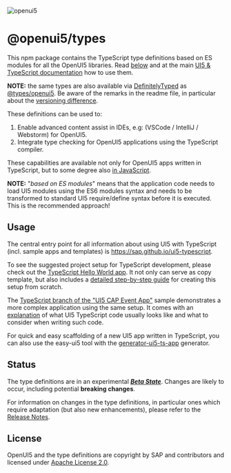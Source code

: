 ![openui5](http://openui5.org/images/OpenUI5_new_big_side.png)

# @openui5/types

This npm package contains the TypeScript type definitions based on ES modules for all the OpenUI5 libraries. Read [below](#usage) and at the main [UI5 & TypeScript documentation](https://sap.github.io/ui5-typescript) how to use them.

<b>NOTE:</b> the same types are also available via [DefinitelyTyped](https://github.com/DefinitelyTyped/DefinitelyTyped/tree/master/types/openui5) as [@types/openui5](https://www.npmjs.com/package/@types/openui5). Be aware of the remarks in the readme file, in particular about the [versioning difference](https://github.com/DefinitelyTyped/DefinitelyTyped/tree/master/types/openui5#versioning).

These definitions can be used to:

1. Enable advanced content assist in IDEs, e.g: (VSCode / IntelliJ / Webstorm) for OpenUI5.
1. Integrate type checking for OpenUI5 applications using the TypeScript compiler.

These capabilities are available not only for OpenUI5 apps written in TypeScript, but to some degree also [in JavaScript](https://github.com/SAP-samples/ui5-cap-event-app/blob/js-with-typescript-support/README.md).

<b>NOTE:</b> "<i>based on ES modules</i>" means that the application code needs to load UI5 modules using the ES6 modules syntax and needs to be transformed to standard UI5 require/define syntax before it is executed. This is the recommended approach!


## Usage

The central entry point for all information about using UI5 with TypeScript (incl. sample apps and templates) is https://sap.github.io/ui5-typescript.

To see the suggested project setup for TypeScript development, please check out the [TypeScript Hello World app](https://github.com/SAP-samples/ui5-typescript-helloworld). It not only can serve as copy template, but also includes a [detailed step-by-step guide](https://github.com/SAP-samples/ui5-typescript-helloworld/blob/main/step-by-step.md) for creating this setup from scratch.

The [TypeScript branch of the "UI5 CAP Event App"](https://github.com/SAP-samples/ui5-cap-event-app/tree/typescript) sample demonstrates a more complex application using the same setup. It comes with an [explanation](https://github.com/SAP-samples/ui5-cap-event-app/blob/typescript/docs/typescript.md) of what UI5 TypeScript code usually looks like and what to consider when writing such code.

For quick and easy scaffolding of a new UI5 app written in TypeScript, you can also use the easy-ui5 tool with the [generator-ui5-ts-app](https://github.com/ui5-community/generator-ui5-ts-app) generator.

## Status

The type definitions are in an experimental **_[Beta State](https://sap.github.io/ui5-typescript/beta-statement.html)_**. Changes are likely to occur,
including potential **breaking changes**.

For information on changes in the type definitions, in particular ones which require adaptation (but also new enhancements), please refer to the [Release Notes](https://sap.github.io/ui5-typescript/releasenotes.html).

## License
OpenUI5 and the type definitions are copyright by SAP and contributors and licensed under [Apache License 2.0](https://www.apache.org/licenses/LICENSE-2.0).
